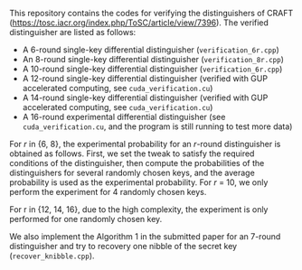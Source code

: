 This repository contains the codes for verifying the distinguishers of CRAFT (https://tosc.iacr.org/index.php/ToSC/article/view/7396). The verified distinguisher are listed as follows:

- A 6-round single-key differential distinguisher  (`verification_6r.cpp`)
- An 8-round single-key differential distinguisher  (`verification_8r.cpp`)
- A 10-round single-key differential distinguisher  (`verification_6r.cpp`)
- A 12-round single-key differential distinguisher (verified with GUP accelerated computing, see `cuda_verification.cu`)
- A 14-round single-key differential distinguisher (verified with GUP accelerated computing, see `cuda_verification.cu`)
- A 16-round experimental differential distinguisher (see `cuda_verification.cu`, and the program is still running to test more data)

For *r* in {6, 8}, the experimental probability for an *r*-round distinguisher is obtained as follows. First, we set the tweak to satisfy the required conditions of the distinguisher, then compute the probabilities of the distinguishers for several randomly chosen keys, and the average probability is used as the experimental probability. For *r* = 10, we only perform the experiment for 4 randomly chosen keys.

For r in {12, 14, 16}, due to the high complexity, the experiment is only performed for one randomly chosen key.

We also implement the Algorithm 1 in the submitted paper for an 7-round distinguisher and try to recovery one nibble of the secret key (`recover_knibble.cpp`). 

